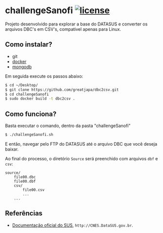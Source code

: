 # challengeSanofi [![license](https://img.shields.io/github/license/mashape/apistatus.svg?maxAge=2592000)](https://github.com/victoromc/challengeSanofi/blob/master/LICENSE)

Projeto desenvolvido para explorar a base do DATASUS e converter os arquivos DBC's em CSV's, compativel apenas para Linux.

## Como instalar?

- git
- [docker](https://store.docker.com/editions/community/docker-ce-server-ubuntu)
- [mongodb](https://www.mongodb.com/try/download/database-tools)

Em seguida execute os passos abaixo:

```bash
$ cd ~/Desktop/
$ git clone https://github.com/greatjapa/dbc2csv.git
$ cd challengeSanofi
$ sudo docker build -t dbc2csv .
```

## Como funciona?

Basta executar o comando, dentro da pasta "challengeSanofi"
```bash
$ ./challengeSanofi.sh
```
E então, navegar pelo FTP do DATASUS até o arquivo DBC que você deseja baixar.

Ao final do processo, o diretório `Source` será preenchido com arquivos `dbf` e `csv`:

```
source/
    file00.dbc
    file00.dbf
    csv/
        file00.csv
        ...
    ...
```


## Referências

* [Documentação oficial do SUS](http://cnes.datasus.gov.br/pages/downloads/documentacao.jsp), `http://CNES.DataSUS.gov.br`.
